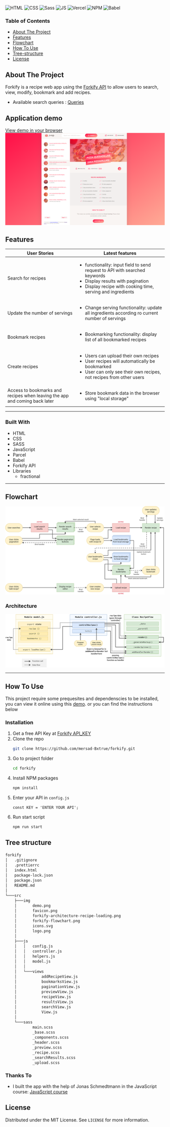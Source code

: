 
<div id="top"></div>

![HTML](https://img.shields.io/badge/HTML5-E34F26?style=for-the-badge&logo=html5&logoColor=white)
![CSS](https://img.shields.io/badge/CSS3-1572B6?style=for-the-badge&logo=css3&logoColor=white)
![Sass](https://img.shields.io/badge/SASS-hotpink.svg?style=for-the-badge&logo=SASS&logoColor=white)
![JS](https://img.shields.io/badge/JavaScript-F7DF1E?style=for-the-badge&logo=javascript&logoColor=black)
![Vercel](https://img.shields.io/badge/Vercel-000000?style=for-the-badge&logo=vercel&logoColor=white)
![NPM](https://img.shields.io/badge/NPM-%23000000.svg?style=for-the-badge&logo=npm&logoColor=white)
![Babel](https://img.shields.io/badge/Babel-F9DC3e?style=for-the-badge&logo=babel&logoColor=black)

### Table of Contents

- [About The Project](#about-the-project)
- [Features](#features)
- [Flowchart](#flowchart)
- [How To Use](#how-to-use)
- [Tree-structure](#tree-structure)
- [License](#license)

<!-- ABOUT THE PROJECT -->

## About The Project

Forkify is a recipe web app using the [Forkify API](https://forkify-api.herokuapp.com/v2) to allow users to search, view, modify, bookmark and add recipes.

- Available search queries : [Queries](https://forkify-api.herokuapp.com/phrases.html)

## Application demo
[View demo in your browser](https://forkify-api.herokuapp.com/v2)
<img src='./src/img/demo.png' alt='Forkify preview' >

## Features

| User Stories                                                               | Latest features                                                                                                                                                                              |
| -------------------------------------------------------------------------- | ------------------------------------------------------------------------------------------------------------------------------------------------------------------------------------- |
| Search for recipes                                                         | <ul><li>functionality: input field to send request to API with searched keywords<li>Display results with pagination<li>Display recipe with cooking time, serving and ingredients</ul> |
| Update the number of servings                                              | <ul><li>Change serving functionality: update all ingredients according ro current number of servings</ul>                                                                             |
| Bookmark recipes                                                           | <ul><li>Bookmarking functionality: display list of all bookmarked recipes</ul>                                                                                                        |
| Create recipes                                                             | <ul><li>Users can upload their own recipes</li><li>User recipes will automatically be bookmarked<li>User can only see their own recipes, not recipes from other users</ul>            |
| Access to bookmarks and recipes when leaving the app and coming back later | <ul><li>Store bookmark data in the browser using "local storage"</ul>                                                                                                                 |

---

### Built With

- HTML
- CSS
- SASS
- JavaScript
- Parcel
- Babel
- Forkify API
- Libraries
  - fractional

---

## Flowchart

<img src='./src/img/forkify-flowchart.png' alt='flowchart' >

### Architecture

<img src='./src/img/forkify-architecture-recipe-loading.png' alt='architecture' >

---

<!-- GETTING STARTED -->

## How To Use

This project require some prequesites and dependenscies to be installed, you can view it online using this [demo](https://forkify-recipe.vercel.app). or you can find the instructions below

### Installation

1. Get a free API Key at [Forkify API_KEY](https://forkify-api.herokuapp.com/v2)
2. Clone the repo
   ```sh
   git clone https://github.com/mersad-Bxtrue/forkify.git
   ```
3. Go to project folder
    ```sh
    cd forkify
    ```
4. Install NPM packages
   ```sh
   npm install
   ```
5. Enter your API in `config.js`
   ```JS
   const KEY = 'ENTER YOUR API';
   ```
6. Run start script
    ```sh
    npm run start
    ```

## Tree structure

```
forkify
│   .gitignore
│   .prettierrc
│   index.html
│   package-lock.json
│   package.json
│   README.md
│
└───src
    ├───img
    │       demo.png
    │       favicon.png
    │       forkify-architecture-recipe-loading.png
    │       forkify-flowchart.png
    │       icons.svg
    │       logo.png
    │
    ├───js
    │   │   config.js
    │   │   controller.js
    │   │   helpers.js
    │   │   model.js
    │   │
    │   └───views
    │           addRecipeView.js
    │           bookmarksView.js
    │           paginationView.js
    │           previewView.js
    │           recipeView.js
    │           resultsView.js
    │           searchView.js
    │           View.js
    │
    └───sass
            main.scss
            _base.scss
            _components.scss
            _header.scss
            _preview.scss
            _recipe.scss
            _searchResults.scss
            _upload.scss
```

<!-- ACKNOWLEDGMENTS -->

### Thanks To

- I built the app with the help of Jonas Schmedtmann in the JavaScript course: [JavaScript course](https://www.udemy.com/course/the-complete-javascript-course/)

## License

Distributed under the MIT License. See `LICENSE` for more information.
